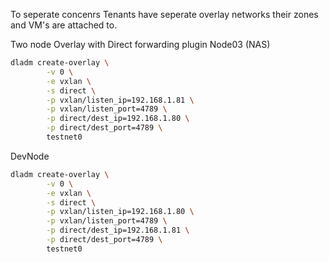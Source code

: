 To seperate concenrs Tenants have seperate overlay networks their zones and VM's are attached to.

Two node Overlay with Direct forwarding plugin
Node03 (NAS)
```bash
dladm create-overlay \
		-v 0 \
		-e vxlan \
		-s direct \
		-p vxlan/listen_ip=192.168.1.81 \
		-p vxlan/listen_port=4789 \
		-p direct/dest_ip=192.168.1.80 \
		-p direct/dest_port=4789 \
		testnet0
```

DevNode
```bash
dladm create-overlay \
        -v 0 \
        -e vxlan \
        -s direct \
        -p vxlan/listen_ip=192.168.1.80 \
        -p vxlan/listen_port=4789 \
        -p direct/dest_ip=192.168.1.81 \
        -p direct/dest_port=4789 \
        testnet0
```